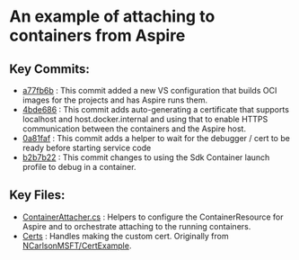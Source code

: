 # An example of attaching to containers from Aspire

## Key Commits:
* [a77fb6b](https://github.com/NCarlsonMSFT/ContainerDebuggingInAspire/commit/a77fb6b6180da888856c4dfeefae0f9ed2368857) : This commit added a new VS configuration that builds OCI images for the projects and has Aspire runs them.
* [4bde686](https://github.com/NCarlsonMSFT/ContainerDebuggingInAspire/commit/4bde686b27b5a8294cdc62e88c959962227ad12d) : This commit adds auto-generating a certificate that supports localhost and host.docker.internal and using that to enable HTTPS communication between the containers and the Aspire host.
* [0a81faf](https://github.com/NCarlsonMSFT/ContainerDebuggingInAspire/commit/0a81fafed61e21626d03f8e1e7b00118f2d4330f) : This commit adds a helper to wait for the debugger / cert to be ready before starting service code
* [b2b7b22](https://github.com/NCarlsonMSFT/ContainerDebuggingInAspire/commit/b2b7b221ffb5911a2c0abc604cd5eaa32e53229d) : This commit changes to using the Sdk Container launch profile to debug in a container.

## Key Files:
* [ContainerAttacher.cs](ContainerDebugging.AppHost/ContainerAttacher.cs) : Helpers to configure the ContainerResource for Aspire and to orchestrate attaching to the running containers.
* [Certs](ContainerDebugging.AppHost/Certs) : Handles making the custom cert. Originally from [NCarlsonMSFT/CertExample](https://github.com/NCarlsonMSFT/CertExample).
